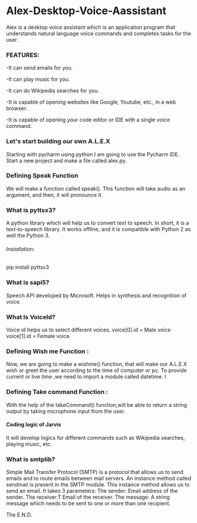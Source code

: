 # Alex-Desktop-Voice-Aassistant
Alex is a desktop voice assistant which is an application program that understands natural language voice commands and completes tasks for the user.

### FEATURES:

-It can send emails for you.

-It can play music for you.

-It can do Wikipedia searches for you.

-It is capable of opening websites like Google, Youtube, etc., in a web browser.

-It is capable of opening your code editor or IDE with a single voice command.

###   Let's start building our own A.L.E.X

Starting with pycharm using python
I am going to use the Pycharm IDE.  Start a new project and make a file called alex.py.

### Defining Speak Function

We will make a function called speak(). This function will take audio as an argument, and then, it will pronounce it.

### What is pyttsx3?
A python library which will help us to convert text to speech. In short, it is a text-to-speech library.
It works offline, and it is compatible with Python 2 as well the Python 3.

###### Installation:
pip install pyttsx3
 
### What is sapi5?
Speech API developed by Microsoft.
Helps in synthesis and recognition of voice.

### What Is VoiceId?
Voice id helps us to select different voices.
voice[0].id = Male voice 
voice[1].id = Female voice

### Defining Wish me Function :
Now, we are going to make a wishme() function, that will make our A.L.E.X wish or greet the user according to the time of computer or pc. To provide current or live time ,we need to import a module called datetime. I
 
### Defining Take command Function :
With the help of the takeCommand() function,will be able to return a string output by taking microphone input from the user.

#### Coding logic of Jarvis
It will develop logics for different commands such as Wikipedia searches, playing music, etc.

### What is smtplib?
Simple Mail Transfer Protocol (SMTP) is a protocol that allows us to send emails and to route emails between mail servers. An instance method called sendmail is present in the SMTP module. This instance method allows us to send an email.  It takes 3 parameters:
The sender: Email address of the sender.
The receiver:T Email of the receiver.
The message: A string message which needs to be sent to one or more than one recipient.
     
The E.N.D.

